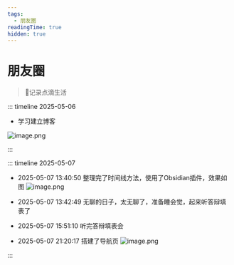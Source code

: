 ```yaml
---
tags:
  - 朋友圈
readingTime: true
hidden: true
---
```

# 朋友圈

> 📝记录点滴生活

::: timeline 2025-05-06

- 学习建立博客

![image.png](https://imgsbo.oss-cn-shanghai.aliyuncs.com/undefined20250506210652838.png)




:::

::: timeline 2025-05-07

- 2025-05-07 13:40:50
	 整理完了时间线方法，使用了Obsidian插件，效果如图
	 ![image.png](https://imgsbo.oss-cn-shanghai.aliyuncs.com/undefined20250507134221089.png)
- 2025-05-07 13:42:49
	无聊的日子，太无聊了，准备睡会觉，起来听答辩填表了
- 2025-05-07 15:51:10
	 听完答辩填表会

- 2025-05-07 21:20:17
	 搭建了导航页
      ![image.png](https://imgsbo.oss-cn-shanghai.aliyuncs.com/undefined20250507212059150.png)



:::